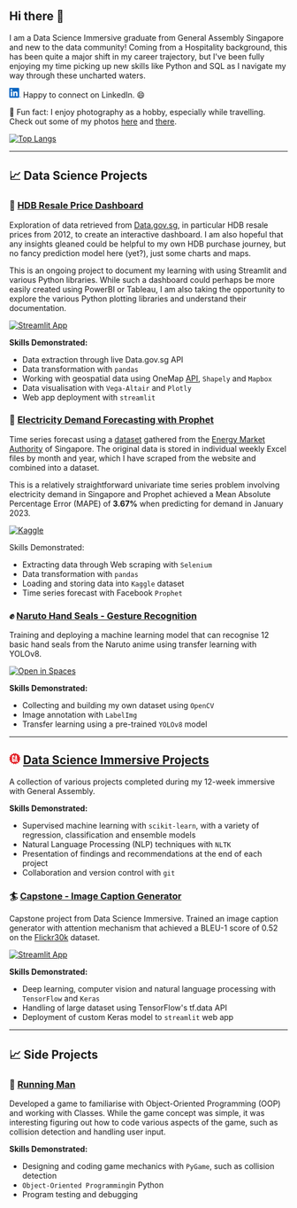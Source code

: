 ## Hi there 👋

I am a Data Science Immersive graduate from General Assembly Singapore and new to the data community! Coming from a Hospitality background, this has been quite a major shift in my career trajectory, but I've been fully enjoying my time picking up new skills like Python and SQL as I navigate my way through these uncharted waters.

<a href="https://www.linkedin.com/in/shawn-sing/" target="_blank" rel="noopener noreferrer"><img src="./linkedin_original.svg" alt="LinkedIn Logo" height="18"/></a> Happy to connect on LinkedIn. :smile:

:camera_flash: Fun fact: I enjoy photography as a hobby, especially while travelling. Check out some of my photos [here](https://eeshawn.tumblr.com) and [there](https://www.flickr.com/photos/ee_shawn/).

[![Top Langs](https://github-readme-stats.vercel.app/api/top-langs/?username=eeshawn11&layout=compact&theme=transparent)](https://github.com/anuraghazra/github-readme-stats)

---

## :chart_with_upwards_trend: Data Science Projects

### :office: [HDB Resale Price Dashboard](https://github.com/eeshawn11/HDB_Resale_Dashboard)

Exploration of data retrieved from [Data.gov.sg](https://data.gov.sg/dataset/resale-flat-prices), in particular HDB resale prices from 2012, to create an interactive dashboard. I am also hopeful that any insights gleaned could be helpful to my own HDB purchase journey, but no fancy prediction model here (yet?), just some charts and maps.

This is an ongoing project to document my learning with using Streamlit and various Python libraries. While such a dashboard could perhaps be more easily created using PowerBI or Tableau, I am also taking the opportunity to explore the various Python plotting libraries and understand their documentation.

[![Streamlit App](https://static.streamlit.io/badges/streamlit_badge_black_white.svg)](https://eeshawn-hdb-resale.streamlit.app/)

**Skills Demonstrated:**

- Data extraction through live Data.gov.sg API
- Data transformation with `pandas`
- Working with geospatial data using OneMap [API](https://www.onemap.gov.sg/docs/), `Shapely` and `Mapbox`
- Data visualisation with `Vega-Altair` and `Plotly`
- Web app deployment with `streamlit`

### :electric_plug: [Electricity Demand Forecasting with Prophet](https://github.com/eeshawn11/Time-Series-Forecasting)

Time series forecast using a [dataset](https://www.kaggle.com/datasets/eeshawn/half-hourly-electrical-demand-in-singapore) gathered from the [Energy Market Authority](https://www.ema.gov.sg/index.aspx) of Singapore. The original data is stored in individual weekly Excel files by month and year, which I have scraped from the website and combined into a dataset.

This is a relatively straightforward univariate time series problem involving electricity demand in Singapore and Prophet achieved a Mean Absolute Percentage Error (MAPE) of **3.67%** when predicting for demand in January 2023.

[![Kaggle](https://kaggle.com/static/images/open-in-kaggle.svg)](https://www.kaggle.com/code/eeshawn/time-series-forecasting-with-prophet)

Skills Demonstrated:

- Extracting data through Web scraping with `Selenium`
- Data transformation with `pandas`
- Loading and storing data into `Kaggle` dataset
- Time series forecast with Facebook `Prophet`

### :fist: [Naruto Hand Seals - Gesture Recognition](https://huggingface.co/eeshawn11/naruto_hand_seal_detection)

Training and deploying a machine learning model that can recognise 12 basic hand seals from the Naruto anime using transfer learning with YOLOv8.

[![Open in Spaces](https://huggingface.co/datasets/huggingface/badges/raw/main/open-in-hf-spaces-sm.svg)](https://huggingface.co/spaces/eeshawn11/naruto_hand_seals)

**Skills Demonstrated:**

- Collecting and building my own dataset using `OpenCV`
- Image annotation with `LabelImg`
- Transfer learning using a pre-trained `YOLOv8` model

---

## <img src="./general-assembly-space-academy.png" alt="General Assemly Logo" height="20"> [Data Science Immersive Projects](https://github.com/eeshawn11/DSI33-Shawn)
A collection of various projects completed during my 12-week immersive with General Assembly.

**Skills Demonstrated:**

- Supervised machine learning with `scikit-learn`, with a variety of regression, classification and ensemble models
- Natural Language Processing (NLP) techniques with `NLTK`
- Presentation of findings and recommendations at the end of each project
- Collaboration and version control with `git`

### :surfer: [Capstone - Image Caption Generator](https://github.com/eeshawn11/DSI-Capstone)

Capstone project from Data Science Immersive. Trained an image caption generator with attention mechanism that achieved a BLEU-1 score of 0.52 on the [Flickr30k](https://www.kaggle.com/datasets/eeshawn/flickr30k) dataset.

[![Streamlit App](https://static.streamlit.io/badges/streamlit_badge_black_white.svg)](https://eeshawn-dsi-capstone.streamlit.app/)

**Skills Demonstrated:**

- Deep learning, computer vision and natural language processing with `TensorFlow` and `Keras`
- Handling of large dataset using TensorFlow's tf.data API
- Deployment of custom Keras model to `streamlit` web app

---

## :chart_with_upwards_trend: Side Projects

### :running: [Running Man](https://github.com/eeshawn11/Running_Man)

Developed a game to familiarise with Object-Oriented Programming (OOP) and working with Classes. While the game concept was simple, it was interesting figuring out how to code various aspects of the game, such as collision detection and handling user input.

**Skills Demonstrated:**

- Designing and coding game mechanics with `PyGame`, such as collision detection
- `Object-Oriented Programming`in Python
- Program testing and debugging

<!--
To-do list.
- Work on a GitHub Pages to showcase projects
- Include more images.
-->
